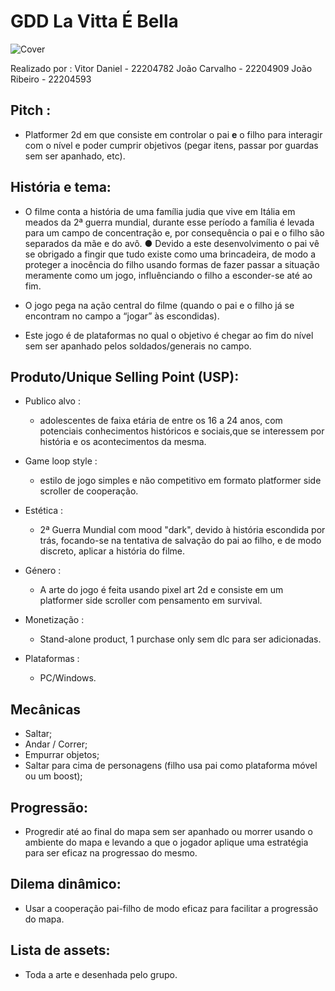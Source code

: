 ﻿# GDD La Vitta É Bella
 
  ![Cover](LaVittaEBella.jpg)

 Realizado por :
		Vitor Daniel - 22204782
		João Carvalho - 22204909
		João Ribeiro - 22204593

## Pitch :
- Platformer 2d em que consiste em controlar o pai **e** o filho para interagir
com o nível e poder cumprir objetivos (pegar itens, passar por guardas sem 
ser apanhado, etc).


## História e tema:

- O filme conta a história de uma família judia que vive em Itália em meados da
2ª guerra mundial, durante esse período a família é levada para um campo de concentração e, por consequência o pai e o
filho são separados da mãe e do avô.
●
Devido a este desenvolvimento o pai vê se obrigado a fingir que tudo existe como uma brincadeira, de modo a proteger a
inocência do filho usando formas de fazer passar a situação meramente como um jogo, influênciando o filho a esconder-se
até ao fim.

- O jogo pega na ação central do filme (quando o pai e o filho já se encontram 
no campo a “jogar” às escondidas).
- Este jogo é de plataformas no qual o objetivo é chegar ao fim do nível sem ser
apanhado pelos soldados/generais no campo.

## Produto/Unique Selling Point (USP):

- Publico alvo :
	-  adolescentes de faixa etária de entre os 16 a 24 anos, com potenciais conhecimentos históricos e sociais,que se 
	interessem por história e os acontecimentos da mesma.
	
- Game loop style :
	- estilo de jogo simples e não competitivo em formato platformer side scroller de cooperação.

- Estética :
	- 2ª Guerra Mundial com mood "dark", devido à história escondida por trás, focando-se na tentativa de salvação do
	pai ao filho, e de modo discreto, aplicar a história do filme.


- Género :
	- A arte do jogo é feita usando pixel art 2d e consiste em um platformer side scroller com pensamento em survival.

- Monetização :
	-  Stand-alone product, 1 purchase only sem dlc para ser adicionadas.

- Plataformas :
	-	PC/Windows.

## Mecânicas

- Saltar;
- Andar / Correr;
- Empurrar objetos;
- Saltar para cima de personagens (filho usa pai como plataforma móvel ou 
								  um boost);

## Progressão:

- Progredir até ao final do mapa sem ser apanhado ou morrer usando o ambiente do mapa e levando a que o jogador aplique
uma estratégia para ser eficaz na progressao do mesmo.

## Dilema dinâmico:
- Usar a cooperação pai-filho de modo eficaz para facilitar a progressão do mapa.

## Lista de assets:
- Toda a arte e desenhada pelo grupo.
